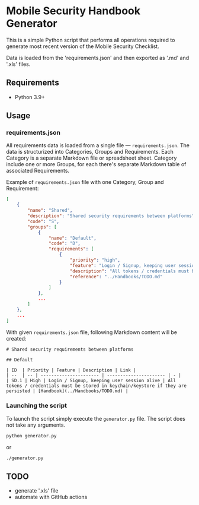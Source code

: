 # Mobile Security Handbook Generator

This is a simple Python script that performs all operations required 
to generate most recent version of the Mobile Security Checklist.

Data is loaded from the 'requirements.json' and then exported as '.md' and '.xls' files.

## Requirements
-  Python 3.9+

## Usage

### requirements.json
All requirements data is loaded from a single file — `requirements.json`. The data is structurized into Categories, Groups and Requirements. Each Category is a separate Markdown file or spreadsheet sheet. Category include one or more Groups, for each there's separate Markdown table of associated Requirements.

Example of `requirements.json` file with one Category, Group and Requirement:
```json
[
    {
        "name": "Shared",
        "description": "Shared security requirements between platforms",
        "code": "S",
        "groups": [
            {
                "name": "Default",
                "code": "D",
                "requirements": [
                    {
                        "priority": "high",
                        "feature": "Login / Signup, keeping user session alive",
                        "description": "All tokens / credentials must be stored in keychain/keystore if they are persisted",
                        "reference": "../Handbooks/TODO.md"
                    }
                ]
            },
            ...
        ]
    },
    ...
]
```
With given `requirements.json` file, following Markdown content will be created:
```
# Shared security requirements between platforms

## Default

| ID  | Priority | Feature | Description | Link |
| --  | -- | ---------------------- | ---------------------- | - |
| SD.1 | High | Login / Signup, keeping user session alive | All tokens / credentials must be stored in keychain/keystore if they are persisted | [Handbook](../Handbooks/TODO.md) |
```

### Launching the script
To launch the script simply execute the `generator.py` file. The script does not take any arguments.
```bash
python generator.py
```
or
```bash
./generator.py
```

## TODO
- generate '.xls' file
- automate with GitHub actions
